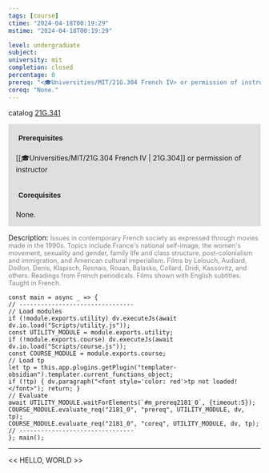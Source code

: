 ```yaml
---
tags: [course]
ctime: "2024-04-18T00:19:29"
mstime: "2024-04-18T00:19:29"

level: undergraduate
subject: 
university: mit
completion: closed
percentage: 0
prereq: "<🎓Universities/MIT/21G.304 French IV> or permission of instructor"
coreq: "None."
---
```


catalog [21G.341](http://student.mit.edu/catalog/m21Gd.html#21G.341)

<span style="display: block; padding: 15px; background-color: rgb(100, 100, 100, 0.2);"><font id="m_prereq2181_0" style="display: block; font-family: Arial, sans-serif; font-weight: bold; padding: 5px">Prerequisites</font><br><span id="prereq2181_0">[[🎓Universities/MIT/21G.304 French IV | 21G.304]] or permission of instructor</span></span>
<span style="display: block; padding: 15px; background-color: rgb(100, 100, 100, 0.2);"><font id="m_coreq2181_0" style="display: block; font-family: Arial, sans-serif; font-weight: bold; padding: 5px">Corequisites</font><br><span id="coreq2181_0">None.</span></span>

<font style="">Description:</font>
<font style="color: grey; font-size: 0.8rem;">Issues in contemporary French society as expressed through movies made in the 1990s. Topics include France's national self-image, the women's movement, sexuality and gender, family life and class structure, post-colonialism and immigration, and American cultural imperialism. Films by Lelouch, Audiard, Doillon, Denis, Klapisch, Resnais, Rouan, Balasko, Collard, Dridi, Kassovitz, and others. Readings from French periodicals. Films shown with English subtitles. Taught in French.</font>

```dataviewjs
const main = async _ => {
// --------------------------------
// Load modules
if (!module.exports.utility) dv.executeJs(await dv.io.load("Scripts/utility.js"));
const UTILITY_MODULE = module.exports.utility;
if (!module.exports.course) dv.executeJs(await dv.io.load("Scripts/course.js"));
const COURSE_MODULE = module.exports.course;
// Load tp
let tp = this.app.plugins.getPlugin("templater-obsidian").templater.current_functions_object;
if (!tp) { dv.paragraph("<font style='color: red'>tp not loaded!</font>"); return; }
// Evaluate
await UTILITY_MODULE.waitForElements(`#m_prereq2181_0`, {timeout:5});
COURSE_MODULE.evaluate_req("2181_0", "prereq", UTILITY_MODULE, dv, tp);
COURSE_MODULE.evaluate_req("2181_0", "coreq", UTILITY_MODULE, dv, tp);
// --------------------------------
}; main();
```

---

<< HELLO, WORLD >>
